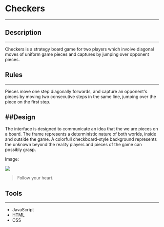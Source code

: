 # Checkers
--------

## Description
----
Checkers is a strategy board game for two players which involve diagonal moves of uniform game pieces and captures by jumping over opponent pieces.

## Rules
----
Pieces move one step diagonally forwards, and capture an opponent's pieces by moving two consecutive steps in the same line, jumping over the piece on the first step.

##Design
----
The interface is designed to communicate an idea that the we are pieces on a board. The frame represents a deterministic nature of both worlds, inside and outside the game. A colorfull checkboard-style background represents the unknown beyond the reality players and pieces of the game can possibly grasp.

Image:

![](https://pandao.github.io/editor.md/examples/images/4.jpg)

> Follow your heart.

## Tools
----
* JavaScript
* HTML
* CSS
